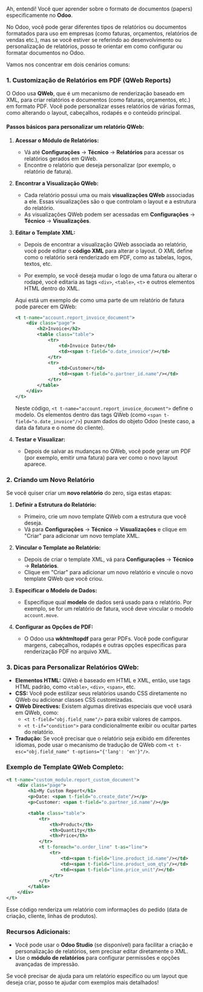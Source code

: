 Ah, entendi! Você quer aprender sobre o formato de documentos (papers) especificamente no **Odoo**.

No Odoo, você pode gerar diferentes tipos de relatórios ou documentos formatados para uso em empresas (como faturas, orçamentos, relatórios de vendas etc.), mas se você estiver se referindo ao desenvolvimento ou personalização de relatórios, posso te orientar em como configurar ou formatar documentos no Odoo.

Vamos nos concentrar em dois cenários comuns:

### 1. **Customização de Relatórios em PDF (QWeb Reports)**
O Odoo usa **QWeb**, que é um mecanismo de renderização baseado em XML, para criar relatórios e documentos (como faturas, orçamentos, etc.) em formato PDF. Você pode personalizar esses relatórios de várias formas, como alterando o layout, cabeçalhos, rodapés e o conteúdo principal.

#### Passos básicos para personalizar um relatório QWeb:

1. **Acessar o Módulo de Relatórios:**
   - Vá até **Configurações** → **Técnico** → **Relatórios** para acessar os relatórios gerados em QWeb.
   - Encontre o relatório que deseja personalizar (por exemplo, o relatório de fatura).

2. **Encontrar a Visualização QWeb:**
   - Cada relatório possui uma ou mais **visualizações QWeb** associadas a ele. Essas visualizações são o que controlam o layout e a estrutura do relatório.
   - As visualizações QWeb podem ser acessadas em **Configurações** → **Técnico** → **Visualizações**.

3. **Editar o Template XML:**
   - Depois de encontrar a visualização QWeb associada ao relatório, você pode editar o **código XML** para alterar o layout. O XML define como o relatório será renderizado em PDF, como as tabelas, logos, textos, etc.
   
   - Por exemplo, se você deseja mudar o logo de uma fatura ou alterar o rodapé, você editaria as tags `<div>`, `<table>`, `<t>` e outros elementos HTML dentro do XML.

   Aqui está um exemplo de como uma parte de um relatório de fatura pode parecer em QWeb:
   ```xml
   <t t-name="account.report_invoice_document">
       <div class="page">
           <h2>Invoice</h2>
           <table class="table">
               <tr>
                   <td>Invoice Date</td>
                   <td><span t-field="o.date_invoice"/></td>
               </tr>
               <tr>
                   <td>Customer</td>
                   <td><span t-field="o.partner_id.name"/></td>
               </tr>
           </table>
       </div>
   </t>
   ```

   Neste código, `<t t-name="account.report_invoice_document">` define o modelo. Os elementos dentro das tags QWeb (como `<span t-field="o.date_invoice"/>`) puxam dados do objeto Odoo (neste caso, a data da fatura e o nome do cliente).

4. **Testar e Visualizar:**
   - Depois de salvar as mudanças no QWeb, você pode gerar um PDF (por exemplo, emitir uma fatura) para ver como o novo layout aparece.

### 2. **Criando um Novo Relatório**
Se você quiser criar um **novo relatório** do zero, siga estas etapas:

1. **Definir a Estrutura do Relatório:**
   - Primeiro, crie um novo template QWeb com a estrutura que você deseja.
   - Vá para **Configurações** → **Técnico** → **Visualizações** e clique em "Criar" para adicionar um novo template XML.

2. **Vincular o Template ao Relatório:**
   - Depois de criar o template XML, vá para **Configurações** → **Técnico** → **Relatórios**.
   - Clique em "Criar" para adicionar um novo relatório e vincule o novo template QWeb que você criou.

3. **Especificar o Modelo de Dados:**
   - Especifique qual **modelo** de dados será usado para o relatório. Por exemplo, se for um relatório de fatura, você deve vincular o modelo `account.move`.

4. **Configurar as Opções de PDF:**
   - O Odoo usa **wkhtmltopdf** para gerar PDFs. Você pode configurar margens, cabeçalhos, rodapés e outras opções específicas para renderização PDF no arquivo XML.

### 3. **Dicas para Personalizar Relatórios QWeb:**
   - **Elementos HTML:** QWeb é baseado em HTML e XML, então, use tags HTML padrão, como `<table>`, `<div>`, `<span>`, etc.
   - **CSS:** Você pode estilizar seus relatórios usando CSS diretamente no QWeb ou adicionar classes CSS customizadas.
   - **QWeb Directives:** Existem algumas diretivas especiais que você usará em QWeb, como:
     - `<t t-field="obj.field_name"/>` para exibir valores de campos.
     - `<t t-if="condition">` para condicionalmente exibir ou ocultar partes do relatório.
   - **Tradução:** Se você precisar que o relatório seja exibido em diferentes idiomas, pode usar o mecanismo de tradução de QWeb com `<t t-esc="obj.field_name" t-options="{'lang': 'en'}"/>`.

### Exemplo de Template QWeb Completo:
```xml
<t t-name="custom_module.report_custom_document">
    <div class="page">
        <h1>My Custom Report</h1>
        <p>Date: <span t-field="o.create_date"/></p>
        <p>Customer: <span t-field="o.partner_id.name"/></p>

        <table class="table">
            <tr>
                <th>Product</th>
                <th>Quantity</th>
                <th>Price</th>
            </tr>
            <t t-foreach="o.order_line" t-as="line">
                <tr>
                    <td><span t-field="line.product_id.name"/></td>
                    <td><span t-field="line.product_uom_qty"/></td>
                    <td><span t-field="line.price_unit"/></td>
                </tr>
            </t>
        </table>
    </div>
</t>
```

Esse código renderiza um relatório com informações do pedido (data de criação, cliente, linhas de produtos).

### Recursos Adicionais:
- Você pode usar o **Odoo Studio** (se disponível) para facilitar a criação e personalização de relatórios, sem precisar editar diretamente o XML.
- Use o **módulo de relatórios** para configurar permissões e opções avançadas de impressão.

Se você precisar de ajuda para um relatório específico ou um layout que deseja criar, posso te ajudar com exemplos mais detalhados!